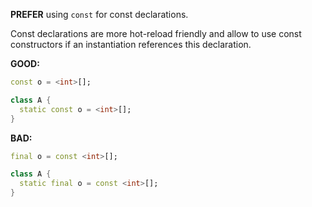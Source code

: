 
**PREFER** using `const` for const declarations.

Const declarations are more hot-reload friendly and allow to use const
constructors if an instantiation references this declaration.

**GOOD:**
```dart
const o = <int>[];

class A {
  static const o = <int>[];
}
```

**BAD:**
```dart
final o = const <int>[];

class A {
  static final o = const <int>[];
}
```

